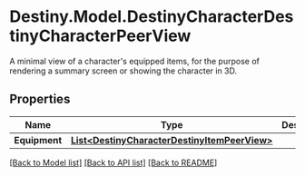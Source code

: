 # Destiny.Model.DestinyCharacterDestinyCharacterPeerView
A minimal view of a character's equipped items, for the purpose of rendering a summary screen or showing the character in 3D.

## Properties

Name | Type | Description | Notes
------------ | ------------- | ------------- | -------------
**Equipment** | [**List&lt;DestinyCharacterDestinyItemPeerView&gt;**](DestinyCharacterDestinyItemPeerView.md) |  | [optional] 

[[Back to Model list]](../README.md#documentation-for-models) [[Back to API list]](../README.md#documentation-for-api-endpoints) [[Back to README]](../README.md)

